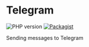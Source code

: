 # Telegram


![PHP version](https://img.shields.io/badge/PHP->=v7.1-green.svg?php=7.1) 
[![Packagist](https://img.shields.io/packagist/l/doctrine/orm.svg)]()

Sending messages to Telegram
